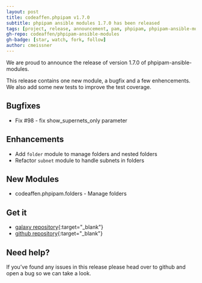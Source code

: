 ```yaml
---
layout: post
title: codeaffen.phpipam v1.7.0
subtitle: phpipam ansible modules 1.7.0 has been released
tags: [project, release, announcement, pam, phpipam, phpipam-ansible-modules]
gh-repo: codeaffen/phpipam-ansible-modules
gh-badge: [star, watch, fork, follow]
author: cmeissner
---
```


We are proud to announce the release of version 1.7.0 of phpipam-ansible-modules.

This release contains one new module, a bugfix and a few enhencements.
We also add some new tests to improve the test coverage.

## Bugfixes

- Fix \#98 - fix show_supernets_only parameter

## Enhancements

- Add `folder` module to manage folders and nested folders
- Refactor `subnet` module to handle subnets in folders

## New Modules

- codeaffen.phpipam.folders - Manage folders

## Get it

- [galaxy repository](https://galaxy.ansible.com/codeaffen/phpipam){:target="_blank"}
- [github repository](https://github.com/codeaffen/phpipam-ansible-modules){:target="_blank"}

## Need help?

If you’ve found any issues in this release please head over to github and open a bug so we can take a look.
